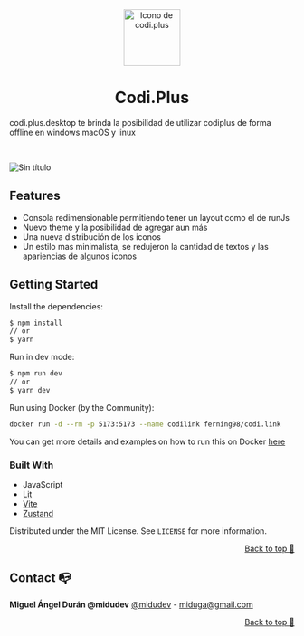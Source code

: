 <div align="center">
  
<img src="https://github.com/user-attachments/assets/58023e49-5326-4282-b0c3-a9b0e7f17a2f" width="100px" alt="Icono de codi.plus" >

# Codi.Plus

</div>

codi.plus.desktop te brinda la posibilidad de utilizar codiplus de forma offline en windows macOS y linux

<br>

![Sin título](https://github.com/user-attachments/assets/5af9f775-318b-4451-87ba-8f3f3bc2c27b)




## Features
- Consola redimensionable permitiendo tener un layout como el de runJs
- Nuevo theme y la posibilidad de agregar aun más
- Una nueva distribución de los iconos
- Un estilo mas minimalista, se redujeron la cantidad de textos y las apariencias de algunos iconos


## Getting Started

Install the dependencies:

```sh
$ npm install
// or
$ yarn
```

Run in dev mode:

```sh
$ npm run dev
// or
$ yarn dev
```

Run using Docker (by the Community):

```sh
docker run -d --rm -p 5173:5173 --name codilink ferning98/codi.link
```
You can get more details and examples on how to run this on Docker [here](https://hub.docker.com/r/ferning98/codi.link)

### Built With

- JavaScript
- [Lit](https://lit.dev)
- [Vite](https://vitejs.dev)
- [Zustand](https://zustand.surge.sh)

Distributed under the MIT License. See `LICENSE` for more information.

<p align="right"><a href="#top">Back to top 🔼</a></p>

## Contact 📭

**Miguel Ángel Durán @midudev**
[@midudev](https://twitter.com/midudev) - miduga@gmail.com

<p align="right"><a href="#top">Back to top 🔼</a></p>
